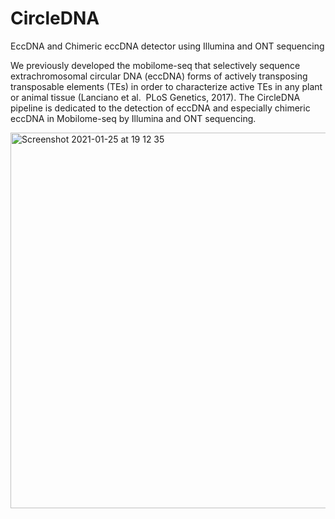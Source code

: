 # CircleDNA
EccDNA and Chimeric eccDNA detector using Illumina and ONT sequencing

We previously developed the mobilome-seq that selectively sequence extrachromosomal circular DNA (eccDNA) forms of actively transposing transposable elements (TEs) in order to characterize active TEs in any plant or animal tissue (Lanciano et al.  PLoS Genetics, 2017).
The CircleDNA pipeline is dedicated to the detection of eccDNA and especially chimeric eccDNA in Mobilome-seq by Illumina and ONT sequencing.


<img width="601" alt="Screenshot 2021-01-25 at 19 12 35" src="https://user-images.githubusercontent.com/8072119/105747625-4af4c400-5f41-11eb-86ae-9d2b66a54329.png">
